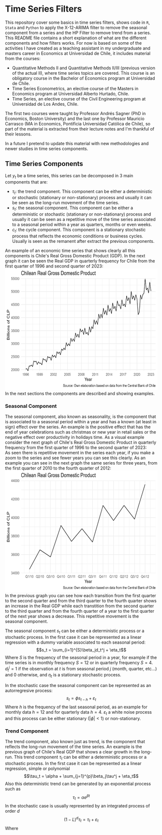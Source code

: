 # Time Series Filters

This repository cover some basics in time series filters, shows code in `R`, `Stata` and `Python` to apply the X-12-ARIMA filter to remove the seasonal component from a series and the HP Filter to remove trend from a series. This README file contains a short explanation of what are the different components and how filters works.
For now is based on some of the activities I have created as a teaching assistant in my undergraduate and masters career in Economics at Universidad de Chile, it includes material from the courses:  
- Quantitative Methods II and Quantitative Methods II/III (previous version of the actual II), where time series topics are covered. This course is an obligatory course in the Bachelor of Economics program at Universidad de Chile.
- Time Series Econometrics, an elective course of the Masters in Economics program at Universidad Alberto Hurtado, Chile.
- Time Series, an elective course of the Civil Engineering program at Universidad de Los Andes, Chile.

The first two courses were taught by Professor Andrés Sagner (PhD in Economics, Boston University) and the last one by Professor Mauricio Carrasco (MA in Economics, Pontificia Universidad Católica de Chile), so part of the material is extracted from their lecture notes and I'm thankful of their lessons.  

In a future I pretend to update this material with new methodologies and newer studies in time series components.  

## Time Series Components

Let $y_t$ be a time series, this series can be decomposed in 3 main components that are:  
- $\tau_t$: the trend component. This component can be either a deterministic or stochastic (stationary or non-stationary) process and usually it can be seen as the long-run movement of the time series.
- $s_t$: the seasonal component. This component can be either a deterministic or stochastic (stationary or non-stationary) process and usually it can be seen as a repetitive move of the time series associated to a seasonal period within a year as quarters, months or even weeks.
- $c_t$: the cycle component. This component is a stationary stochastic process that reflects the economic conditions or business cycles. Usually is seen as the remanent after extract the previous components.

An example of an economic time series that shows clearly all this components is Chile's Real Gross Domestic Product (GDP). In the next graph it can be seen the Real GDP in quarterly frequency for Chile from the first quarter of 1996 and second quarter of 2023:  
<img src="https://github.com/NLeivaD/TSFilters/blob/main/Graphs/GDPFull.png" width="700" height="400">  
In the next sections the components are described and showing examples.

### Seasonal Component

The seasonal component, also known as seasonality, is the component that is associated to a seasonal period within a year and has a known (at least in sign) effect over the series. An example is the positive effect that has the end of year celebrations such as christmas or new year in retail sales or the negative effect over productivity in holidays time. As a visual example consider the next graph of Chile's Real Gross Domestic Product in quarterly frequency from the first quarter of 1996 to the second quarter of 2023:  
As seen there is repetitive movement in the series each year, if you make a zoom to the series and see fewer years you can see this clearly. As an example you can see in the next graph the same series for three years, from the first quarter of 2010 to the fourth quarter of 2012:  
<img src="https://github.com/NLeivaD/TSFilters/blob/main/Graphs/GDP20102013.png" width="700" height="400">  
In the previous graph you can see how each transition from the first quarter to the second quarter and from the third quarter to the fourth quarter shows an increase in the Real GDP while each transtition from the second quarter to the third quarter and from the fourth quarter of a year to the first quarter of the next year shows a decrease. This repetitive movement is the seasonal component.  

The seasonal component $s_t$ can be either a deterministic process or a stochastic process. In the first case it can be represented as a linear regression with a dummy variable associated to each seasonal period: $$s_t = \sum_{i=1}^{S}\beta_jd_t^j + \eta_t$$ Where $S$ is the frequency of the seasonal period in a year, for example if the time series is in monthly frequency $S = 12$ or in quarterly frequency $S = 4$. $d_t^j = 1$ if the observation at $t$ is from seasonal period $j$ (month, quarter, etc...) and 0 otherwise, and $\eta_t$ is a stationary stochastic process.  

In the stochastic case the seasonal component can be represented as an autorregresive process: $$s_t = \phi s_{t-h} + \varepsilon_t$$ Where $h$ is the frequency of the last seasonal period, as an example for monthly data $h = 12$ and for quarterly data $h = 4$. $\varepsilon_t$ a white noise process and this process can be either stationary ($|\phi| < 1$) or non-stationary.  

### Trend Component  

The trend component, also known just as trend, is the component that reflects the long-run movement of the time series. An example is the previous graph of Chile's Real GDP that shows a clear growth in the long-run. This trend component $\tau_t$ can be either a deterministic process or a stochastic process. In the first case it can be represented as a linear regression, simple or polynomial $$\tau_t = \alpha + \sum_{j=1}^{p}\beta_j\tau^j + \eta_t$$ Also this deterministic trend can be generated by an exponential process such as $$\tau_t = \alpha e^{\beta t}$$ In the stochastic case is usually represented by an integrated process of order $d$ $$(1-L)^{d}\tau_t = \tau_t + \varepsilon_t$$ Where 
